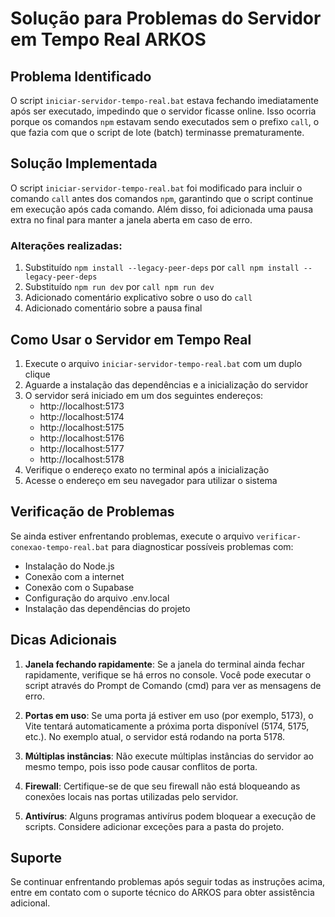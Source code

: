 # Solução para Problemas do Servidor em Tempo Real ARKOS

## Problema Identificado

O script `iniciar-servidor-tempo-real.bat` estava fechando imediatamente após ser executado, impedindo que o servidor ficasse online. Isso ocorria porque os comandos `npm` estavam sendo executados sem o prefixo `call`, o que fazia com que o script de lote (batch) terminasse prematuramente.

## Solução Implementada

O script `iniciar-servidor-tempo-real.bat` foi modificado para incluir o comando `call` antes dos comandos `npm`, garantindo que o script continue em execução após cada comando. Além disso, foi adicionada uma pausa extra no final para manter a janela aberta em caso de erro.

### Alterações realizadas:

1. Substituído `npm install --legacy-peer-deps` por `call npm install --legacy-peer-deps`
2. Substituído `npm run dev` por `call npm run dev`
3. Adicionado comentário explicativo sobre o uso do `call`
4. Adicionado comentário sobre a pausa final

## Como Usar o Servidor em Tempo Real

1. Execute o arquivo `iniciar-servidor-tempo-real.bat` com um duplo clique
2. Aguarde a instalação das dependências e a inicialização do servidor
3. O servidor será iniciado em um dos seguintes endereços:
   - http://localhost:5173
   - http://localhost:5174
   - http://localhost:5175
   - http://localhost:5176
   - http://localhost:5177
   - http://localhost:5178
4. Verifique o endereço exato no terminal após a inicialização
5. Acesse o endereço em seu navegador para utilizar o sistema

## Verificação de Problemas

Se ainda estiver enfrentando problemas, execute o arquivo `verificar-conexao-tempo-real.bat` para diagnosticar possíveis problemas com:

- Instalação do Node.js
- Conexão com a internet
- Conexão com o Supabase
- Configuração do arquivo .env.local
- Instalação das dependências do projeto

## Dicas Adicionais

1. **Janela fechando rapidamente**: Se a janela do terminal ainda fechar rapidamente, verifique se há erros no console. Você pode executar o script através do Prompt de Comando (cmd) para ver as mensagens de erro.

2. **Portas em uso**: Se uma porta já estiver em uso (por exemplo, 5173), o Vite tentará automaticamente a próxima porta disponível (5174, 5175, etc.). No exemplo atual, o servidor está rodando na porta 5178.

3. **Múltiplas instâncias**: Não execute múltiplas instâncias do servidor ao mesmo tempo, pois isso pode causar conflitos de porta.

4. **Firewall**: Certifique-se de que seu firewall não está bloqueando as conexões locais nas portas utilizadas pelo servidor.

5. **Antivírus**: Alguns programas antivírus podem bloquear a execução de scripts. Considere adicionar exceções para a pasta do projeto.

## Suporte

Se continuar enfrentando problemas após seguir todas as instruções acima, entre em contato com o suporte técnico do ARKOS para obter assistência adicional.
